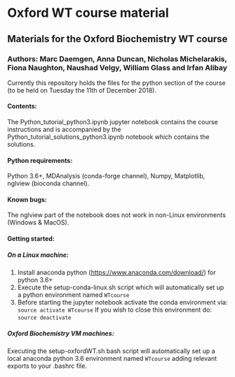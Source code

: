 # Oxford WT course material
## Materials for the Oxford Biochemistry WT course
### Authors: Marc Daemgen, Anna Duncan, Nicholas Michelarakis, Fiona Naughton, Naushad Velgy, William Glass and Irfan Alibay

Currently this repository holds the files for the python section of the course (to be held on Tuesday the 11th of December 2018).

#### Contents:

The Python_tutorial_python3.ipynb jupyter notebook contains the course instructions and is accompanied by the Python_tutorial_solutions_python3.ipynb notebook which contains the solutions.

#### Python requirements:
Python 3.6+, MDAnalysis (conda-forge channel), Numpy, Matplotlib, nglview (bioconda channel).

#### Known bugs: 
The nglview part of the notebook does not work in non-Linux environments (Windows & MacOS).

#### Getting started:

##### On a Linux machine:

1) Install anaconda python (https://www.anaconda.com/download/) for python 3.6+
2) Execute the setup-conda-linux.sh script which will automatically set up a python environment named `WTcourse`
3) Before starting the jupyter notebook activate the conda environment via: `source activate WTcourse`
   If you wish to close this environment do: `source deactivate`


##### Oxford Biochemistry VM machines:

Executing the setup-oxfordWT.sh bash script will automatically set up a local anaconda python 3.6 environment named `WTcourse` adding relevant exports to your .bashrc file.


